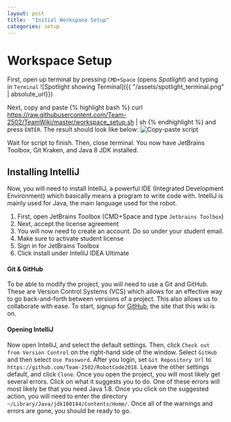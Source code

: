 ```yaml
---
layout: post
title:  "Initial Workspace Setup"
categories: setup
---
```


# Workspace Setup

First, open up terminal by pressing `CMD+Space` (opens _Spotlight_) and typing in `Terminal`
![Spotlight showing Terminal]({{ "/assets/spotlight_terminal.png" | absolute_url}})

Next, copy and paste
{% highlight bash %}
curl https://raw.githubusercontent.com/Team-2502/TeamWiki/master/workspace_setup.sh | sh
{% endhighlight %}
and press `ENTER`. The result should look like below: ![Copy-paste script](https://media.giphy.com/media/3o7aCR7ZuwxJ3tew7e/giphy.gif)

Wait for script to finish. Then, close terminal. You now have JetBrains Toolbox, Git Kraken, and Java 8 JDK installed.

## Installing IntelliJ
Now, you will need to install IntelliJ, a powerful IDE (Integrated Development Environment) which basically means a program to write code with. IntelliJ is mainly used for Java, the main language used for the robot.

1) First, open JetBrains Toolbox (CMD+Space and type `Jetbrains Toolbox`)
2) Next, accept the license agreement
3) You will now need to create an account. Do so under your student email.
4) Make sure to activate student license
5) Sign in for JetBrains Toolbox
6) Click install under IntelliJ IDEA Ultimate

#### Git & GitHub
To be able to modify the project, you will need to use a Git and GitHub. These are Version Control Systems (VCS) which allows for an effective way to go back-and-forth between versions of a project. This also allows us to collaborate with ease. To start, signup for [GitHub](https://github.com/), the site that this wiki is on.

#### Opening IntelliJ

Now open IntelliJ, and select the default settings. Then, click `Check out from Version Control` on the right-hand side of the window. Select `GitHub` and then select `Use Password`. After you login, set `Git Repository Url` to `https://github.com/Team-2502/RobotCode2018`. Leave the other settings default, and click `Clone`. Once you open the project, you will most likely get several errors. Click on what it suggests you to do. One of these errors will most likely be that you need Java 1.8. Once you click on the suggested action, you will need to enter the directory `~/Library/Java/jdk180144/Contents/Home/`. Once all of the warnings and errors are gone, you should be ready to go.
